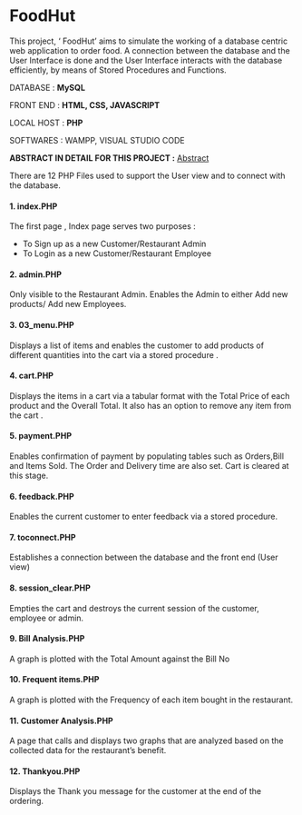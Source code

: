 # FoodHut
This project, ‘ FoodHut’ aims to simulate the working of a database centric web application to order food. A connection between the database and the User Interface is done and the User Interface interacts with the database efficiently, by means of Stored Procedures and Functions.

DATABASE : **MySQL**

FRONT END : **HTML, CSS, JAVASCRIPT**

LOCAL HOST : **PHP**

SOFTWARES : WAMPP, VISUAL STUDIO CODE


**ABSTRACT IN DETAIL FOR THIS PROJECT :** [Abstract](https://github.com/ShreenidhiN/Fooderia/blob/main/Abstract.docx)

There are 12 PHP Files used to support the User view and to connect with the database.

#### 1.	index.PHP 

The first page , Index page serves two purposes :
  * To Sign up as a new Customer/Restaurant Admin
  * To Login as a new Customer/Restaurant Employee
  
#### 2.	admin.PHP 

Only visible to the Restaurant Admin. Enables the Admin to either Add new products/ Add new Employees.

#### 3.	03_menu.PHP 

Displays a list of items and enables the customer to add products of different quantities into the cart via a stored procedure .

#### 4.	cart.PHP 

Displays the items in a cart via a tabular format with the Total Price of each product and the Overall Total. It also has an option to remove any item from the cart .

#### 5.	payment.PHP 

Enables confirmation of payment by populating tables such as Orders,Bill and Items Sold. The Order and Delivery time are also set. Cart is cleared at this stage. 

#### 6.	feedback.PHP 

Enables the current customer to enter feedback via a stored procedure.

#### 7.	toconnect.PHP 

Establishes a connection between the database and the front end (User view)

#### 8.	session_clear.PHP

Empties the cart and destroys the current session of the customer, employee or admin.

#### 9.	Bill Analysis.PHP

A graph is plotted with the Total Amount against the Bill No

#### 10.	Frequent items.PHP

A graph is plotted with the Frequency of each item bought in the restaurant.

#### 11.	Customer Analysis.PHP

A page that calls and displays two graphs that are analyzed based on the collected data for the restaurant’s benefit.

#### 12.	Thankyou.PHP

Displays the Thank you message for the customer at the end of the ordering. 
